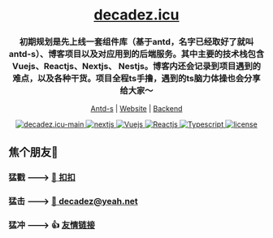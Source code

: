 <h1 align="center">
  <a href="https://decadez.icu">decadez.icu</a>
</h1>
<h3 align="center">初期规划是先上线一套组件库（基于antd，名字已经取好了就叫antd-s）、博客项目以及对应用到的后端服务。其中主要的技术栈包含Vuejs、Reactjs、Nextjs、 Nestjs。博客内还会记录到项目遇到的难点，以及各种干货。项目全程ts手撸，遇到的ts脑力体操也会分享给大家～</h3>
<p align="center">
  <a href="/">Antd-s</a> |
  <a href="https://decadez.icu">Website</a> |
  <a href="/">Backend</a>
</p>
<p align="center">
  <a href="https://decadez.icu">
    <img
      src="https://img.shields.io/badge/decadez.icu-@decadez-purple.svg"
      alt="decadez.icu-main"
    />
  </a>
  <a href="https://nextjs.org/">
    <img
      src="https://img.shields.io/badge/-Nextjs-orange"
      alt="nextjs"
    />
  </a>
  <a href="https://v3.cn.vuejs.org/">
    <img
      src="https://img.shields.io/badge/-Vuejs-green"
      alt="Vuejs"
    />
  </a>
  <a href="https://react.docschina.org/">
    <img
      src="https://img.shields.io/badge/-Reactjs-blueviolet"
      alt="Reactjs"
    />
  </a>
  <a href="https://www.tslang.cn/">
    <img
      src="https://img.shields.io/badge/-Typescript-informational"
      alt="Typescript"
    />
  </a>
  <a href="https://github.com/decadez/decadez.icu-main">
    <img
      src="https://img.shields.io/github/license/decadez/decadez.icu-main"
      alt="license"
    />
  </a>
</p>

## 焦个朋友🤺
### 猛戳 --->  <a href="tencent://message/?uin=1845681270&Site=&Menu-=yes">🐧 扣扣</a>
### 猛击 --->  <a href="mailto:decadez@yeah.net">📧 decadez@yeah.net</a>
### 猛冲 --->  👍 [友情链接](https://github.com/decadez/decadez.icu-main/issues/new?assignees=decadez&labels=demo&template=friend-link.md&title=Add+your+friend-link+to+my+site+https%3A%2F%2Fexample.com) 
